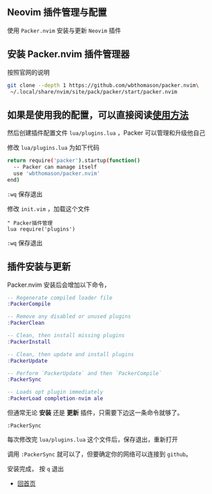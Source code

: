 ## Neovim 插件管理与配置

使用 `Packer.nvim` 安装与更新 `Neovim` 插件

## 安装 Packer.nvim 插件管理器

按照官网的说明

```bash
git clone --depth 1 https://github.com/wbthomason/packer.nvim\
 ~/.local/share/nvim/site/pack/packer/start/packer.nvim

```

## 如果是使用我的配置，可以直接阅读[使用方法](https://github.com/XXiaoA/neovim-configuration/blob/master/docs/packer.md#%E6%8F%92%E4%BB%B6%E5%AE%89%E8%A3%85%E4%B8%8E%E6%9B%B4%E6%96%B0) 

然后创建插件配置文件 `lua/plugins.lua` ，Packer 可以管理和升级他自己

修改 `lua/plugins.lua` 为如下代码

```bash
return require('packer').startup(function()
  -- Packer can manage itself
  use 'wbthomason/packer.nvim'
end)
```

`:wq` 保存退出

修改 `init.vim` ，加载这个文件

```vimL
" Packer插件管理
lua require('plugins')
```

`:wq` 保存退出

## 插件安装与更新

Packer.nvim 安装后会增加以下命令，

```lua
-- Regenerate compiled loader file
:PackerCompile

-- Remove any disabled or unused plugins
:PackerClean

-- Clean, then install missing plugins
:PackerInstall

-- Clean, then update and install plugins
:PackerUpdate

-- Perform `PackerUpdate` and then `PackerCompile`
:PackerSync

-- Loads opt plugin immediately
:PackerLoad completion-nvim ale
```

但通常无论 **安装** 还是 **更新** 插件，只需要下边这一条命令就够了。

`:PackerSync`

每次修改完 `lua/plugins.lua` 这个文件后，保存退出，重新打开

调用 `:PackerSync` 就可以了，但要确定你的网络可以连接到 `github`。

安装完成， 按 `q` 退出


- [回首页](../README.md)
